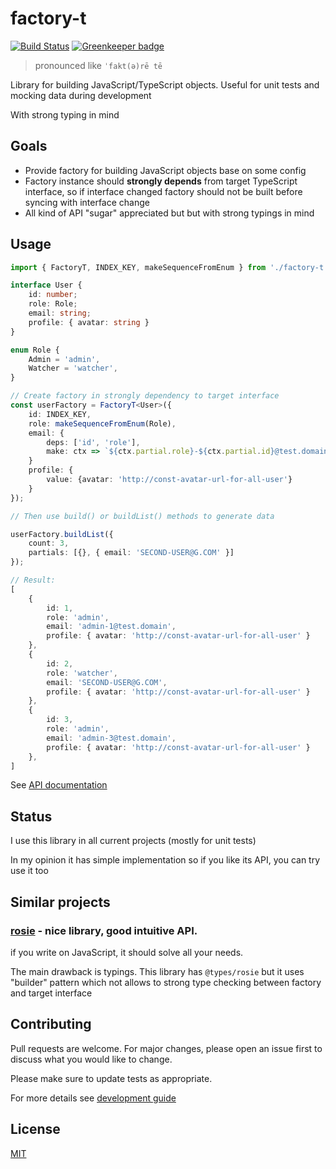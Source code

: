 # factory-t

[![Build Status](https://travis-ci.org/rodmax/factory-t.svg?branch=master)](https://travis-ci.org/rodmax/factory-t) [![Greenkeeper badge](https://badges.greenkeeper.io/rodmax/factory-t.svg)](https://greenkeeper.io/)

> pronounced like `ˈfakt(ə)rē tē`

Library for building JavaScript/TypeScript objects.
Useful for unit tests and mocking data during development

With strong typing in mind

## Goals
- Provide factory for building JavaScript objects base on some config
- Factory instance should **strongly depends** from target TypeScript interface, so if interface changed factory should not be built before syncing with interface change
- All kind of API "sugar" appreciated but but with strong typings in mind


## Usage

```ts
import { FactoryT, INDEX_KEY, makeSequenceFromEnum } from './factory-t';

interface User {
    id: number;
    role: Role;
    email: string;
    profile: { avatar: string }
}

enum Role {
    Admin = 'admin',
    Watcher = 'watcher',
}

// Create factory in strongly dependency to target interface
const userFactory = FactoryT<User>({
    id: INDEX_KEY,
    role: makeSequenceFromEnum(Role),
    email: {
        deps: ['id', 'role'],
        make: ctx => `${ctx.partial.role}-${ctx.partial.id}@test.domain`,
    }
    profile: {
        value: {avatar: 'http://const-avatar-url-for-all-user'}
    }
});

// Then use build() or buildList() methods to generate data

userFactory.buildList({
    count: 3,
    partials: [{}, { email: 'SECOND-USER@G.COM' }]
});

// Result:
[
    {
        id: 1,
        role: 'admin',
        email: 'admin-1@test.domain',
        profile: { avatar: 'http://const-avatar-url-for-all-user' }
    },
    {
        id: 2,
        role: 'watcher',
        email: 'SECOND-USER@G.COM',
        profile: { avatar: 'http://const-avatar-url-for-all-user' }
    },
    {
        id: 3,
        role: 'admin',
        email: 'admin-3@test.domain',
        profile: { avatar: 'http://const-avatar-url-for-all-user' }
    },
]
```

See [API documentation](./src/factory-t.examples.test.ts.md)

## Status
I use this library in all current projects (mostly for unit tests)

In my opinion it has simple implementation
so if you like its API, you can try use it too


## Similar projects

### [rosie](https://github.com/rosiejs/rosie) - nice library, good intuitive API.

if you write on JavaScript, it should solve all your needs.

The main drawback is typings. This library has `@types/rosie` but it uses "builder" pattern which not allows to strong type checking between factory and target interface


## Contributing

Pull requests are welcome. For major changes, please open an issue first to discuss what you would like to change.

Please make sure to update tests as appropriate.

For more details see [development guide](DEVELOPMENT.md)


## License
[MIT](https://choosealicense.com/licenses/mit/)

